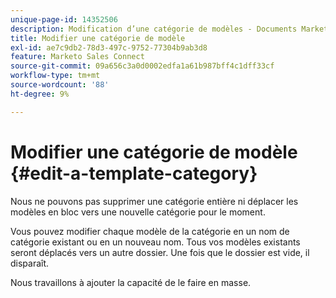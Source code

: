 ```yaml
---
unique-page-id: 14352506
description: Modification d’une catégorie de modèles - Documents Marketo - Documentation du produit
title: Modifier une catégorie de modèle
exl-id: ae7c9db2-78d3-497c-9752-77304b9ab3d8
feature: Marketo Sales Connect
source-git-commit: 09a656c3a0d0002edfa1a61b987bff4c1dff33cf
workflow-type: tm+mt
source-wordcount: '88'
ht-degree: 9%

---
```


# Modifier une catégorie de modèle {#edit-a-template-category}

Nous ne pouvons pas supprimer une catégorie entière ni déplacer les modèles en bloc vers une nouvelle catégorie pour le moment.

Vous pouvez modifier chaque modèle de la catégorie en un nom de catégorie existant ou en un nouveau nom. Tous vos modèles existants seront déplacés vers un autre dossier. Une fois que le dossier est vide, il disparaît.

Nous travaillons à ajouter la capacité de le faire en masse.
